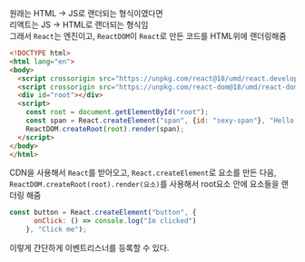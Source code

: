 원래는 HTML -> JS로 랜더되는 형식이였다면<br>
리액트는 JS -> HTML로 랜더되는 형식임<br>
그래서 `React`는 엔진이고, `ReactDOM`이 `React`로 만든 코드를 HTML위에 랜더링해줌<br>

```html
<!DOCTYPE html>
<html lang="en">
<body>
  <script crossorigin src="https://unpkg.com/react@18/umd/react.development.js"></script>
  <script crossorigin src="https://unpkg.com/react-dom@18/umd/react-dom.development.js"></script>
  <div id="root"></div>
  <script>
    const root = document.getElementById("root");
    const span = React.createElement("span", {id: "sexy-span"}, "Hello Im span");
    ReactDOM.createRoot(root).render(span);
  </script>
</body>
</html>
```
CDN을 사용해서 `React`를 받아오고, `React.createElement`로 요소를 만든 다음, `ReactDOM.createRoot(root).render(요소)`를 사용해서 root요소 안에 요소들을 랜더링 해줌

```javascript
const button = React.createElement("button", {
      onClick: () => console.log("Im clicked")
    }, "Click me");
```
이렇게 간단하게 이벤트리스너를 등록할 수 있다.
